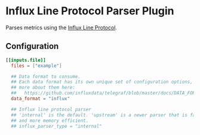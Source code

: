 # Influx Line Protocol Parser Plugin

Parses metrics using the [Influx Line Protocol][].

[Influx Line Protocol]: https://docs.influxdata.com/influxdb/latest/reference/syntax/line-protocol/

## Configuration

```toml
[[inputs.file]]
  files = ["example"]

  ## Data format to consume.
  ## Each data format has its own unique set of configuration options, read
  ## more about them here:
  ##   https://github.com/influxdata/telegraf/blob/master/docs/DATA_FORMATS_INPUT.md
  data_format = "influx"

  ## Influx line protocol parser
  ## 'internal' is the default. 'upstream' is a newer parser that is faster
  ## and more memory efficient.
  ## influx_parser_type = "internal"
```
